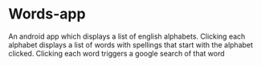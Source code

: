 # Words-app
 An android app which displays a list of english alphabets. Clicking each alphabet displays a list of words with spellings that start with the alphabet clicked. Clicking each word triggers a google search of that word 

